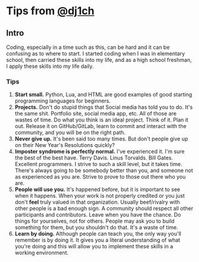 # Tips from [@dj1ch](https://github.com/dj1ch)

## Intro

Coding, especially in a time such as this, can be hard and it can be confusing as to where to start. I started coding when I was in elementary school, then carried these skills into my life, and as a high school freshman, I apply these skills into my life daily. 

### Tips

1. **Start small.** Python, Lua, and HTML are good examples of good starting programming languages for beginners.
2. **Projects.** Don't do stupid things that Social media has told you to do. It's the same shit. Portfolio site, social media app, etc. All of those are wastes of time. Do what you think is an ideal project. Think of it. Plan it out. Release it on GitHub/GitLab, learn to commit and interact with the community, and you will be on the right path.
3. **Never give up.** It's been said too many times. But don't people give up on their New Year's Resolutions quickly?
4. **Imposter syndrome is perfectly normal.** I've experienced it. I'm sure the best of the best have. Terry Davis. Linus Torvalds. Bill Gates. Excellent programmers. I strive to such a skill level, but it takes time. There's always going to be somebody better than you, and someone not as experienced as you are. Strive to prove to those out there who you are.
5. **People will use you.** It's happened before, but it is important to see when it happens. When your work is not properly credited or you just don't **feel** truly valued in that organization. Usually beef/rivalry with other people is a bad enough sign. A community should respect all other participants and contributors. Leave when you have the chance. Do things for yourselves, not for others. People may ask you to build something for them, but you shouldn't do that. It's a waste of time.
7. **Learn by doing.** Although people can teach you, the only way you'll remember is by doing it. It gives you a literal understanding of what you're doing and this will allow you to implement these skills in a working environment. 

